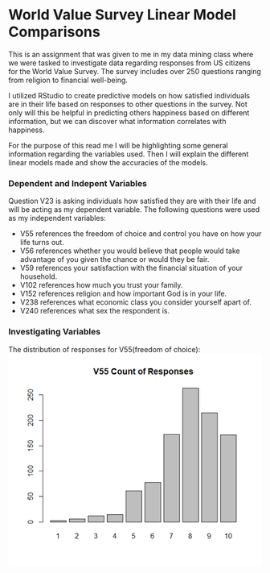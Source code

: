 # World Value Survey Linear Model Comparisons
This is an assignment that was given to me in my data mining class where we were tasked to investigate data regarding responses from US citizens for the World Value Survey. The survey includes over 250 questions ranging from religion to financial well-being.

I utilized RStudio to create predictive models on how satisfied individuals are in their life based on responses to other questions in the survey. Not only will this be helpful in predicting others happiness based on different information, but we can discover what information correlates with happiness.

For the purpose of this read me I will be highlighting some general information regarding the variables used. Then I will explain the different linear models made and show the accuracies of the models.

### Dependent and Indepent Variables 
Question V23 is asking individuals how satisfied they are with their life and will be acting as my dependent variable. The following questions were used as my independent variables:
- V55 references the freedom of choice and control you have on how your life turns out.
- V56 references whether you would believe that people would take advantage of you given the chance or would they be fair.
- V59 references your satisfaction with the financial situation of your household.
- V102 references how much you trust your family.
- V152 references religion and how important God is in your life.
- V238 references what economic class you consider yourself apart of.
- V240 references what sex the respondent is.

### Investigating Variables
The distribution of responses for V55(freedom of choice):
![V55Bar](images/V55Bar.png)
